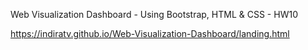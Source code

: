 Web Visualization Dashboard  - Using Bootstrap, HTML & CSS  - HW10


https://indiratv.github.io/Web-Visualization-Dashboard/landing.html
